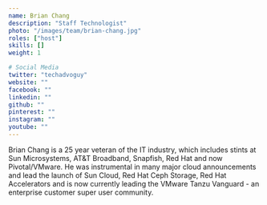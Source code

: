 ```yaml
---
name: Brian Chang
description: "Staff Technologist"
photo: "/images/team/brian-chang.jpg"
roles: ["host"]
skills: []
weight: 1

# Social Media
twitter: "techadvoguy"
website: ""
facebook: ""
linkedin: ""
github: ""
pinterest: ""
instagram: ""
youtube: ""
---
```


Brian Chang is a 25 year veteran of the IT industry, which includes stints at Sun Microsystems, AT&T Broadband, Snapfish, Red Hat and now Pivotal/VMware. He was instrumental in many major cloud announcements and lead the launch of Sun Cloud, Red Hat Ceph Storage, Red Hat Accelerators and is now currently leading the VMware Tanzu Vanguard - an enterprise customer super user community.

<!--more-->
